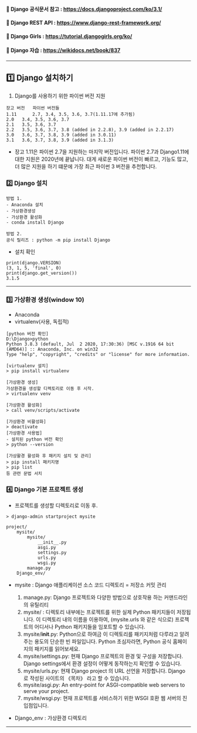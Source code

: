 #### :link: Django 공식문서 참고 : https://docs.djangoproject.com/ko/3.1/
#### :link: Django REST API : https://www.django-rest-framework.org/
#### :link: Django Girls : https://tutorial.djangogirls.org/ko/
#### :link: Django 자습 : https://wikidocs.net/book/837
-----------------------------

## :one: Django 설치하기
1. Django를 사용하기 위한 파이썬 버전 지원
~~~
장고 버전	파이썬 버전들
1.11	  2.7, 3.4, 3.5, 3.6, 3.7(1.11.17에 추가됨)
2.0	  3.4, 3.5, 3.6, 3.7
2.1	  3.5, 3.6, 3.7
2.2	  3.5, 3.6, 3.7, 3.8 (added in 2.2.8), 3.9 (added in 2.2.17)
3.0	  3.6, 3.7, 3.8, 3.9 (added in 3.0.11)
3.1	  3.6, 3.7, 3.8, 3.9 (added in 3.1.3)
~~~
- 장고 1.11은 파이썬 2.7을 지원하는 마지막 버전입니다. 파이썬 2.7과 Django1.11에 대한 지원은 2020년에 끝납니다.
대게 새로운 파이썬 버전이 빠르고, 기능도 많고, 더 많은 지원을 하기 떄문에 가장 최근 파이썬 3 버전을 추천합니다.

### :two: Django 설치
~~~
방법 1. 
- Anaconda 설치
- 가상환경생성
- 가상환경 활성화
- conda install Django

방법 2. 
공식 릴리즈 : python -m pip install Django
~~~
- 설치 확인
~~~
print(django.VERSION)
(3, 1, 5, 'final', 0)
print(django.get_version())
3.1.5
~~~
-----------------------------
### :three: 가상환경 생성(window 10)
- Anaconda
- virtualenv(사용, 독립적)

~~~
[python 버전 확인]
D:\Django>python
Python 3.8.3 (default, Jul  2 2020, 17:30:36) [MSC v.1916 64 bit (AMD64)] :: Anaconda, Inc. on win32
Type "help", "copyright", "credits" or "license" for more information.

[virtualenv 설치]
> pip install virtualenv

[가상환경 생성]
가상환경을 생성할 디렉토리로 이동 후 시작.
> virtualenv venv

[가상환경 활성화]
> call venv/scripts/activate

[가상환경 비활성화]
> deactivate
[가상환경 사용법]
- 설치된 python 버전 확인
> python --version

[가상활경 활성화 후 패키지 설치 및 관리]
> pip install 패키지명
> pip list 
등 관련 문법 서치
~~~

### :four: Django 기본 프로젝트 생성
- 프로젝트를 생성할 디렉토리로 이동 후.
~~~
> django-admin startproject mysite
~~~
~~~
project/
    mysite/
        mysite/
            __init__.py
            asgi.py
            settings.py
            urls.py
            wsgi.py
        manage.py            
    Django_env/
~~~
- mysite : Django 애플리케이션 소스 코드 디렉토리 = 저장소 커밋 관리
    1. manage.py: Django 프로젝트와 다양한 방법으로 상호작용 하는 커맨드라인의 유틸리티
    2. mysite/ : 디렉토리 내부에는 프로젝트를 위한 실제 Python 패키지들이 저장됩니다. 이 디렉토리 내의 이름을 이용하여, (mysite.urls 와 같은 식으로) 프로젝트의 어디서나 Python 패키지들을 임포트할 수 있습니다.
    3. mysite/__init__.py: Python으로 하여금 이 디렉토리를 패키지처럼 다루라고 알려주는 용도의 단순한 빈 파일입니다. Python 초심자라면, Python 공식 홈페이지의 패키지를 읽어보세요.
    4. mysite/settings.py: 현재 Django 프로젝트의 환경 및 구성을 저장합니다. Django settings에서 환경 설정이 어떻게 동작하는지 확인할 수 있습니다.
    5. mysite/urls.py: 현재 Django project 의 URL 선언을 저장합니다. Django 로 작성된 사이트의 《목차》 라고 할 수 있습니다.
    6. mysite/asgi.py: An entry-point for ASGI-compatible web servers to serve your project.
    7. mysite/wsgi.py: 현재 프로젝트를 서비스하기 위한 WSGI 호환 웹 서버의 진입점입니다.

- Django_env : 가상환경 디렉토리
-----------------------------